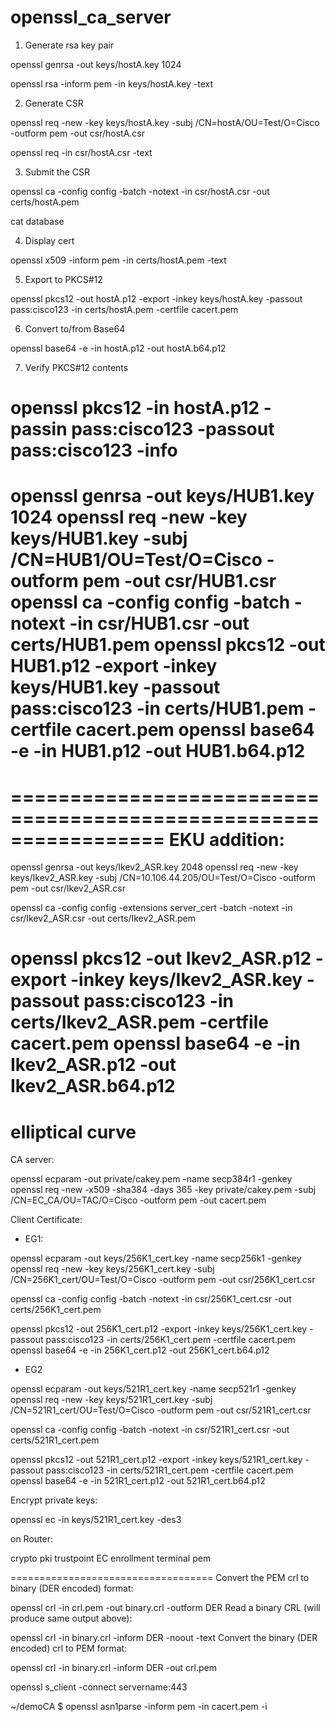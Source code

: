 # openssl_ca_server

1) Generate rsa key pair

openssl genrsa -out keys/hostA.key 1024

openssl rsa -inform pem -in keys/hostA.key -text

2) Generate CSR

openssl req -new -key keys/hostA.key -subj /CN=hostA/OU=Test/O=Cisco -outform pem -out csr/hostA.csr

openssl req -in csr/hostA.csr -text

3) Submit the CSR

openssl ca -config config -batch -notext -in csr/hostA.csr -out certs/hostA.pem

cat database

4) Display cert

openssl x509 -inform pem -in certs/hostA.pem -text

5) Export to PKCS#12

openssl pkcs12 -out hostA.p12 -export -inkey keys/hostA.key -passout pass:cisco123 -in certs/hostA.pem -certfile cacert.pem

6)  Convert to/from Base64 

openssl base64 -e -in hostA.p12 -out hostA.b64.p12

7) Verify PKCS#12 contents

openssl pkcs12 -in hostA.p12 -passin pass:cisco123 -passout pass:cisco123 -info
======================================================
openssl genrsa -out keys/HUB1.key 1024
openssl req -new -key keys/HUB1.key -subj /CN=HUB1/OU=Test/O=Cisco -outform pem -out csr/HUB1.csr
openssl ca -config config -batch -notext -in csr/HUB1.csr -out certs/HUB1.pem
openssl pkcs12 -out HUB1.p12 -export -inkey keys/HUB1.key -passout pass:cisco123 -in certs/HUB1.pem -certfile cacert.pem
openssl base64 -e -in HUB1.p12 -out HUB1.b64.p12
======================================================
=================================================================
EKU addition:
=================================================================
openssl genrsa -out keys/Ikev2_ASR.key 2048
openssl req -new -key keys/Ikev2_ASR.key -subj /CN=10.106.44.205/OU=Test/O=Cisco -outform pem -out csr/Ikev2_ASR.csr


openssl ca -config config -extensions server_cert -batch -notext -in csr/Ikev2_ASR.csr -out certs/Ikev2_ASR.pem


openssl pkcs12 -out Ikev2_ASR.p12 -export -inkey keys/Ikev2_ASR.key -passout pass:cisco123 -in certs/Ikev2_ASR.pem -certfile cacert.pem
openssl base64 -e -in Ikev2_ASR.p12 -out Ikev2_ASR.b64.p12
==================================================================

elliptical curve
==================================================================
CA server:

openssl ecparam -out private/cakey.pem -name secp384r1 -genkey
openssl req -new -x509 -sha384 -days 365  -key private/cakey.pem -subj /CN=EC_CA/OU=TAC/O=Cisco -outform pem -out cacert.pem

Client Certificate:

- EG1:

openssl ecparam -out keys/256K1_cert.key -name secp256k1 -genkey
openssl req -new -key keys/256K1_cert.key -subj /CN=256K1_cert/OU=Test/O=Cisco -outform pem -out csr/256K1_cert.csr

openssl ca -config config -batch -notext -in csr/256K1_cert.csr -out certs/256K1_cert.pem

openssl pkcs12 -out 256K1_cert.p12 -export -inkey keys/256K1_cert.key -passout pass:cisco123 -in certs/256K1_cert.pem -certfile cacert.pem
openssl base64 -e -in 256K1_cert.p12 -out 256K1_cert.b64.p12

- EG2

openssl ecparam -out keys/521R1_cert.key -name secp521r1 -genkey
openssl req -new -key keys/521R1_cert.key -subj /CN=521R1_cert/OU=Test/O=Cisco -outform pem -out csr/521R1_cert.csr

openssl ca -config config -batch -notext -in csr/521R1_cert.csr -out certs/521R1_cert.pem

openssl pkcs12 -out 521R1_cert.p12 -export -inkey keys/521R1_cert.key -passout pass:cisco123 -in certs/521R1_cert.pem -certfile cacert.pem
openssl base64 -e -in 521R1_cert.p12 -out 521R1_cert.b64.p12

Encrypt private keys:

openssl ec -in keys/521R1_cert.key -des3

on Router:

crypto pki trustpoint EC
 enrollment terminal pem

===================================
Convert the PEM crl to binary (DER encoded) format:

openssl crl -in crl.pem -out binary.crl -outform DER
Read a binary CRL (will produce same output above):

openssl crl -in binary.crl -inform DER -noout -text
Convert the binary (DER encoded) crl to PEM format:

openssl crl -in binary.crl -inform DER -out crl.pem


 openssl s_client -connect servername:443

~/demoCA $ openssl asn1parse -inform pem -in cacert.pem -i



